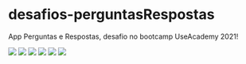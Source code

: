 # desafios-perguntasRespostas

App Perguntas e Respostas, desafio no bootcamp UseAcademy 2021!

![](images/img1.png)
![](images/img2.png)
![](images/img3.png)
![](images/img4.png)
![](images/img5.png)
![](images/img6.png)
